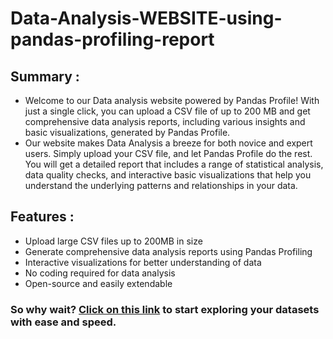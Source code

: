 # **Data-Analysis-WEBSITE-using-pandas-profiling-report**

## **Summary :**

- Welcome to our Data analysis website powered by Pandas Profile! With just a single click, you can upload a CSV file of up to 200 MB and get comprehensive data analysis reports, including various insights and basic visualizations, generated by Pandas Profile.
- Our website makes Data Analysis a breeze for both novice and expert users. Simply upload your CSV file, and let Pandas Profile do the rest. You will get a detailed report that includes a range of statistical analysis, data quality checks, and interactive basic visualizations that help you understand the underlying patterns and relationships in your data.

## **Features :**

- Upload large CSV files up to 200MB in size
- Generate comprehensive data analysis reports using Pandas Profiling
- Interactive visualizations for better understanding of data
- No coding required for data analysis
- Open-source and easily extendable


### So why wait? [Click on this link](https://saranggami-data-analysis-website-using-pandas-profil-app-ku3qed.streamlit.app/) to start exploring your datasets with ease and speed.
